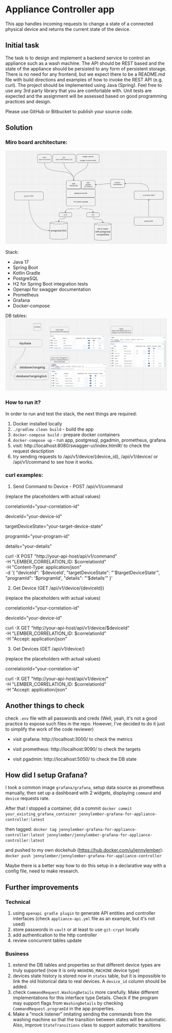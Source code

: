 # Appliance Controller app

This app handles incoming requests to change a state of a connected physical
device and returns the current state of the device.

## Initial task

The task is to design and implement a backend service to control an appliance such as a wash machine. The API should be REST based and the state of the appliance should be persisted to any form of persistent storage. There is no need for any frontend, but we expect there to be a README.md file with build directions and examples of how to invoke the REST API (e.g. curl).
The project should be implemented using Java (Spring). Feel free to use any 3rd party library that you are comfortable with. Unit tests are expected and the assignment will be assessed based on good programming practices and design.

Please use GitHub or Bitbucket to publish your source code.

## Solution

### Miro board architecture:
![img.png](img.png)

Stack:
- Java 17
- Spring Boot
- Kotlin Gradle
- PostgreSQL
- H2 for Spring Boot integration tests
- Openapi for swagger documentation
- Prometheus
- Grafana
- Docker-compose

DB tables:
![img_1.png](img_1.png)


### How to run it?
In order to run and test the stack, the next things are required:
1) Docker installed locally
2) `./gradlew clean build` - build the app
4) `docker-compose build` - prepare docker containers
5) `docker-compose up` - run app, postgresql, pgadmin, prometheus, grafana
6) visit: http://localhost:8080/swagger-ui/index.html#/ to check the request desctiption
7) try sending requests to /api/v1/device/{device_id}, /api/v1/device/ or /api/v1/command to see how it works.

### curl examples:

1) Send Command to Device - POST /api/v1/command

(replace the placeholders with actual values)

correlationId="your-correlation-id"

deviceId="your-device-id"

targetDeviceState="your-target-device-state"

programId="your-program-id"

details="your-details"

curl -X POST "http://your-api-host/api/v1/command" \
-H "LEMBER_CORRELATION_ID: $correlationId" \
-H "Content-Type: application/json" \
-d '{
"deviceId": '$deviceId',
"targetDeviceState": "'$targetDeviceState'",
"programId": '$programId',
"details": "'$details'"
}'

2) Get Device (GET /api/v1/device/{deviceId})

(replace the placeholders with actual values)

correlationId="your-correlation-id"

deviceId="your-device-id"

curl -X GET "http://your-api-host/api/v1/device/$deviceId" \
-H "LEMBER_CORRELATION_ID: $correlationId" \
-H "Accept: application/json"

3) Get Devices (GET /api/v1/device/)

(replace the placeholders with actual values)

correlationId="your-correlation-id"

curl -X GET "http://your-api-host/api/v1/device/" \
-H "LEMBER_CORRELATION_ID: $correlationId" \
-H "Accept: application/json"

## Another things to check
check `.env` file with all passwords and creds 
(Well, yeah, it's not a good practice to expose such files in the repo. However, I've decided to do it just to simplify the work of the code reviewer)

* visit grafana: http://localhost:3000/ to check the metrics

* visit prometheus: http://localhost:9090/ to check the targets

* visit pgadmin: http://localhost:5050/ to check the DB state

## How did I setup Grafana?

I took a common image `grafana/grafana`, setup data source as prometheus
manually, then set up a dashboard with 2 widgets, displaying
`command` and `device` requests rate.

After that I stopped a container, did a commit
`docker commit your_existing_grafana_container jennylember-grafana-for-appliance-controller:latest`

then tagged:
`docker tag jennylember-grafana-for-appliance-controller:latest jennylember/jennylember-grafana-for-appliance-controller:latest`

and pushed to my own dockehub (https://hub.docker.com/u/jennylember):
`docker push jennylember/jennylember-grafana-for-appliance-controller`

Maybe there is a better way how to do this setup in a declarative way with a config file,
need to make research.

## Further improvements

### Technical
1) using `openapi gradle plugin` to generate API entities and controller interfaces
   (check `appliance-api.yml` file as an example, but it's not used)
2) store passwords in `vault` or at least to use `git-crypt` locally
3) add authentication to the http controller
4) review concurrent tables update

### Business
1) extend the DB tables and properties so that different device types are
truly supported (now it is only `WASHING_MACHINE` device type)
2) devices state history is stored now in `states` table, but it is impossible to 
link the old historical data to real devices. A `device_id` column should be added.
3) check `CommandRequest.WashingDetails` more carefully.
Make different implementations for this interface type Details.
Check if the program may support flags from `WashingDetails` by 
checking `CommandRequest.programId` in the app properties.
4) Make a "mock listener" imitating sending the commands from the washing machine
so that the transition between states will be automatic. Also,
improve `StateTransitions` class to support automatic transitions 

